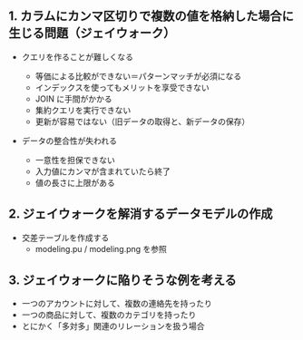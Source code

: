 ## 1. カラムにカンマ区切りで複数の値を格納した場合に生じる問題（ジェイウォーク）

- クエリを作ることが難しくなる

  - 等価による比較ができない＝パターンマッチが必須になる
  - インデックスを使ってもメリットを享受できない
  - JOIN に手間がかかる
  - 集約クエリを実行できない
  - 更新が容易ではない（旧データの取得と、新データの保存）

- データの整合性が失われる
  - 一意性を担保できない
  - 入力値にカンマが含まれていたら終了
  - 値の長さに上限がある

## 2. ジェイウォークを解消するデータモデルの作成

- 交差テーブルを作成する
  - modeling.pu / modeling.png を参照

## 3. ジェイウォークに陥りそうな例を考える

- 一つのアカウントに対して、複数の連絡先を持ったり
- 一つの商品に対して、複数のカテゴリを持ったり
- とにかく「多対多」関連のリレーションを扱う場合
